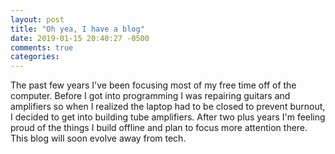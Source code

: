 ```yaml
---
layout: post
title: "Oh yea, I have a blog"
date: 2019-01-15 20:40:27 -0500
comments: true
categories:
---
```


The past few years I've been focusing most of my free time off of the computer. Before I got into programming I was repairing guitars and amplifiers so when I realized the laptop had to be closed to prevent burnout, I decided to get into building tube amplifiers. After two plus years I'm feeling proud of the things I build offline and plan to focus more attention there. This blog will soon evolve away from tech.

